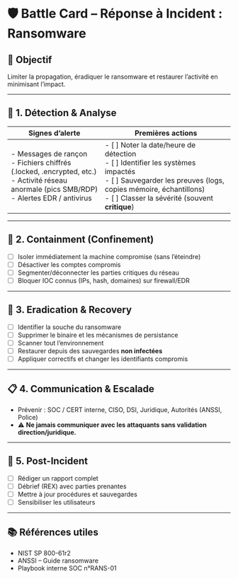# 🛡️ Battle Card – Réponse à Incident : Ransomware

## 🎯 Objectif
Limiter la propagation, éradiquer le ransomware et restaurer l’activité en minimisant l’impact.

---

## 🚨 1. Détection & Analyse

| Signes d’alerte | Premières actions |
|-----------------|-------------------|
| - Messages de rançon<br>- Fichiers chiffrés (.locked, .encrypted, etc.)<br>- Activité réseau anormale (pics SMB/RDP)<br>- Alertes EDR / antivirus | - [ ] Noter la date/heure de détection<br>- [ ] Identifier les systèmes impactés<br>- [ ] Sauvegarder les preuves (logs, copies mémoire, échantillons)<br>- [ ] Classer la sévérité (souvent **critique**) |

---

## 🛑 2. Containment (Confinement)
- [ ] Isoler immédiatement la machine compromise (sans l’éteindre)  
- [ ] Désactiver les comptes compromis  
- [ ] Segmenter/déconnecter les parties critiques du réseau  
- [ ] Bloquer IOC connus (IPs, hash, domaines) sur firewall/EDR  

---

## 🧹 3. Eradication & Recovery
- [ ] Identifier la souche du ransomware  
- [ ] Supprimer le binaire et les mécanismes de persistance  
- [ ] Scanner tout l’environnement  
- [ ] Restaurer depuis des sauvegardes **non infectées**  
- [ ] Appliquer correctifs et changer les identifiants compromis  

---

## 📋 4. Communication & Escalade
- Prévenir : SOC / CERT interne, CISO, DSI, Juridique, Autorités (ANSSI, Police)  
- ⚠️ **Ne jamais communiquer avec les attaquants sans validation direction/juridique.**

---

## 🔄 5. Post-Incident
- [ ] Rédiger un rapport complet  
- [ ] Débrief (REX) avec parties prenantes  
- [ ] Mettre à jour procédures et sauvegardes  
- [ ] Sensibiliser les utilisateurs  

---

## 📚 Références utiles
- NIST SP 800-61r2  
- ANSSI – Guide ransomware  
- Playbook interne SOC n°RANS-01  

